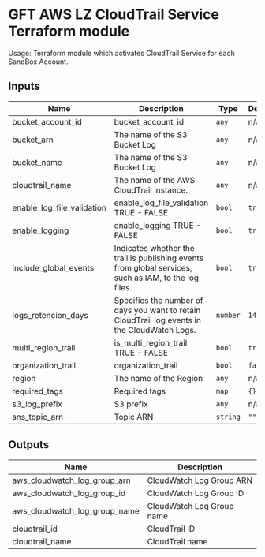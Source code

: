 # GFT AWS LZ CloudTrail Service Terraform module

Usage: Terraform module which activates CloudTrail Service for each SandBox Account.

## Inputs

| Name | Description | Type | Default | Required |
|------|-------------|------|---------|:-----:|
| bucket\_account\_id | bucket\_account\_id | `any` | n/a | yes |
| bucket\_arn | The name of the S3 Bucket Log | `any` | n/a | yes |
| bucket\_name | The name of the S3 Bucket Log | `any` | n/a | yes |
| cloudtrail\_name | The name of the AWS CloudTrail instance. | `any` | n/a | yes |
| enable\_log\_file\_validation | enable\_log\_file\_validation TRUE - FALSE | `bool` | `true` | no |
| enable\_logging | enable\_logging TRUE - FALSE | `bool` | `true` | no |
| include\_global\_events | Indicates whether the trail is publishing events from global services, such as IAM, to the log files. | `bool` | `true` | no |
| logs\_retencion\_days | Specifies the number of days you want to retain CloudTrail log events in the CloudWatch Logs. | `number` | `14` | no |
| multi\_region\_trail | is\_multi\_region\_trail TRUE - FALSE | `bool` | `true` | no |
| organization\_trail | organization\_trail | `bool` | `false` | no |
| region | The name of the Region | `any` | n/a | yes |
| required\_tags | Required tags | `map` | `{}` | no |
| s3\_log\_prefix | S3 prefix | `any` | n/a | yes |
| sns\_topic\_arn | Topic ARN | `string` | `""` | no |

## Outputs

| Name | Description |
|------|-------------|
| aws\_cloudwatch\_log\_group\_arn | CloudWatch Log Group ARN |
| aws\_cloudwatch\_log\_group\_id | CloudWatch Log Group ID |
| aws\_cloudwatch\_log\_group\_name | CloudWatch Log Group name |
| cloudtrail\_id | CloudTrail ID |
| cloudtrail\_name | CloudTrail name |

